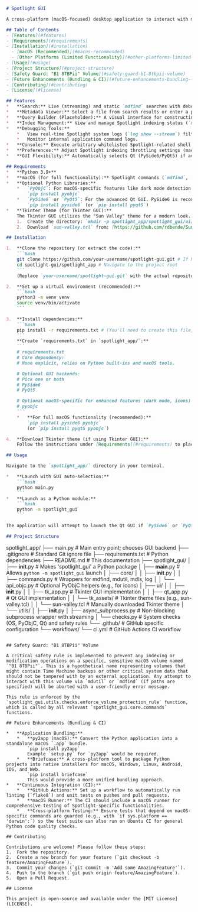 ```markdown
# Spotlight GUI

A cross-platform (macOS-focused) desktop application to interact with macOS Spotlight indexing services, built with Python, `asyncio`, and a choice of Tkinter or Qt GUI backends.

## Table of Contents
- [Features](#features)
- [Requirements](#requirements)
- [Installation](#installation)
  - [macOS (Recommended)](#macos-recommended)
  - [Other Platforms (Limited Functionality)](#other-platforms-limited-functionality)
- [Usage](#usage)
- [Project Structure](#project-structure)
- [Safety Guard: "B1 8TBPii" Volume](#safety-guard-b1-8tbpii-volume)
- [Future Enhancements (Bundling & CI)](#future-enhancements-bundling--ci)
- [Contributing](#contributing)
- [License](#license)

## Features
*   **Search:** Live (streaming) and static `mdfind` searches with debounce for responsiveness.
*   **Metadata Viewer:** Select a file from search results or enter a path to view its `mdls` metadata attributes.
*   **Query Builder (Placeholder):** A visual interface for constructing complex Spotlight predicate strings (currently a basic UI for demonstration).
*   **Index Management:** View and manage Spotlight indexing status (`mdutil -s`) for all detected volumes. Enable, disable, erase, or rebuild indexes (`mdutil -i`, `mdutil -E`, `mdutil -L`).
*   **Debugging Tools:**
    *   View real-time Spotlight system logs (`log show --stream`) filtered by the Spotlight subsystem.
    *   Monitor internal application command logs.
*   **Console:** Execute arbitrary whitelisted Spotlight-related shell commands (`mdfind`, `mdutil`, `mdls`, `log`, `plutil`) and stream their raw output.
*   **Preferences:** Adjust Spotlight indexing throttling settings (macOS only, requires `defaults` and `sudo` for write operations), and persist application UI settings (window size, position, last tab).
*   **GUI Flexibility:** Automatically selects Qt (PySide6/PyQt5) if available for a richer experience, otherwise falls back to Tkinter.

## Requirements
*   **Python 3.9+**
*   **macOS (for full functionality):** Spotlight commands (`mdfind`, `mdutil`, `mdls`, `log`, `plutil`) are macOS-specific.
*   **Optional Python Libraries:**
    *   `PyObjC`: For macOS-specific features like dark mode detection and potential future icon fetching.
        `pip install pyobjc`
    *   `PySide6` or `PyQt5`: For the advanced Qt GUI. PySide6 is recommended and prioritized.
        `pip install pyside6` (or `pip install pyqt5`)
*   **Tkinter Theme (for Tkinter GUI):**
    The Tkinter GUI utilizes the "Sun Valley" theme for a modern look. You need to manually download `sun-valley.tcl` and place it in the `spotlight_app/spotlight_gui/ui/tk_assets/` directory.
    1.  Create the directory: `mkdir -p spotlight_app/spotlight_gui/ui/tk_assets`
    2.  Download `sun-valley.tcl` from: [https://github.com/rdbende/Sun-Valley-Tkinter-Theme/blob/master/sun-valley.tcl](https://github.com/rdbende/Sun-Valley-Tkinter-Theme/raw/master/sun-valley.tcl)

## Installation

1.  **Clone the repository (or extract the code):**
    ```bash
    git clone https://github.com/your-username/spotlight-gui.git # If hosted on GitHub
    cd spotlight-gui/spotlight_app # Navigate to the project root
    ```
    (Replace `your-username/spotlight-gui.git` with the actual repository if applicable)

2.  **Set up a virtual environment (recommended):**
    ```bash
    python3 -m venv venv
    source venv/bin/activate
    ```

3.  **Install dependencies:**
    ```bash
    pip install -r requirements.txt # (You'll need to create this file, see below)
    ```
    **Create `requirements.txt` in `spotlight_app/`:**
    ```
    # requirements.txt
    # Core dependency:
    # None explicit, relies on Python built-ins and macOS tools.

    # Optional GUI backends:
    # Pick one or both
    # PySide6
    # PyQt5

    # Optional macOS-specific for enhanced features (dark mode, icons)
    # pyobjc
    ```
    *   **For full macOS functionality (recommended):**
        `pip install pyside6 pyobjc`
        (or `pip install pyqt5 pyobjc`)

4.  **Download Tkinter theme (if using Tkinter GUI):**
    Follow the instructions under [Requirements](#requirements) to place `sun-valley.tcl`.

## Usage

Navigate to the `spotlight_app/` directory in your terminal.

*   **Launch with GUI auto-selection:**
    ```bash
    python main.py
    ```
*   **Launch as a Python module:**
    ```bash
    python -m spotlight_gui
    ```

The application will attempt to launch the Qt GUI if `PySide6` or `PyQt5` is installed. Otherwise, it will fall back to the Tkinter GUI.

## Project Structure

```
spotlight_app/
├── main.py                     # Main entry point; chooses GUI backend
├── .gitignore                  # Standard Git ignore file
├── requirements.txt            # Python dependencies
├── README.md                   # This documentation
├── spotlight_gui/
│   ├── __init__.py             # Makes 'spotlight_gui' a Python package
│   ├── __main__.py             # Allows `python -m spotlight_gui` launch
│   ├── core/
│   │   ├── __init__.py
│   │   ├── commands.py         # Wrappers for mdfind, mdutil, mdls, log
│   │   └── api_objc.py         # Optional PyObjC helpers (e.g., for icons)
│   ├── ui/
│   │   ├── __init__.py
│   │   ├── tk_app.py           # Tkinter GUI implementation
│   │   ├── qt_app.py           # Qt GUI implementation
│   │   └── tk_assets/          # Tkinter theme files (e.g., sun-valley.tcl)
│   │       └── sun-valley.tcl  # Manually downloaded Tkinter theme
│   └── utils/
│       ├── __init__.py
│       ├── async_subprocess.py # Non-blocking subprocess wrapper with streaming
│       └── checks.py           # System checks (OS, PyObjC, Qt) and safety rules
└── .github/                    # GitHub specific configuration
    └── workflows/
        └── ci.yml              # GitHub Actions CI workflow
```

## Safety Guard: "B1 8TBPii" Volume

A critical safety rule is implemented to prevent any indexing or modification operations on a specific, sensitive macOS volume named `"B1 8TBPii"`. This is a hypothetical name representing volumes that might contain Time Machine backups or other critical system data that should not be tampered with by an external application. Any attempt to interact with this volume via `mdutil` or `mdfind` (if paths are specified) will be aborted with a user-friendly error message.

This rule is enforced by the `spotlight_gui.utils.checks.enforce_volume_protection_rule` function, which is called by all relevant `spotlight_gui.core.commands` functions.

## Future Enhancements (Bundling & CI)

*   **Application Bundling:**
    *   **py2app (macOS):** Convert the Python application into a standalone macOS `.app` bundle.
        `pip install py2app`
        Example `setup.py` for `py2app` would be required.
    *   **Briefcase:** A cross-platform tool to package Python projects into native installers for macOS, Windows, Linux, Android, iOS, and Web.
        `pip install briefcase`
        This would provide a more unified bundling approach.
*   **Continuous Integration (CI):**
    *   **GitHub Actions:** Set up a workflow to automatically run linting (`flake8`) and unit tests on pushes and pull requests.
    *   **macOS Runner:** The CI should include a macOS runner for comprehensive testing of Spotlight-specific functionalities.
    *   **Cross-platform Testing:** Ensure tests that depend on macOS-specific commands are guarded (e.g., with `if sys.platform == 'darwin':`) so the test suite can also run on Ubuntu CI for general Python code quality checks.

## Contributing

Contributions are welcome! Please follow these steps:
1.  Fork the repository.
2.  Create a new branch for your feature (`git checkout -b feature/AmazingFeature`).
3.  Commit your changes (`git commit -m 'Add some AmazingFeature'`).
4.  Push to the branch (`git push origin feature/AmazingFeature`).
5.  Open a Pull Request.

## License

This project is open-source and available under the [MIT License](LICENSE).
```